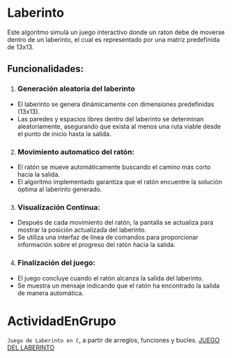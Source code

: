 # Laberinto
Este algoritmo simulá un juego interactivo donde un raton debe de moverse dentro de un laberinto, el cual es representado por una matriz predefinida de 13x13. 
## Funcionalidades: 
1. ### Generación aleatoria del laberinto
- El laberinto se genera dinámicamente con dimensiones predefinidas (13x13).
- Las paredes y espacios libres dentro del laberinto se determinan aleatoriamente, asegurando que exista al menos una ruta viable desde el punto de inicio hasta la salida.
2. ### Movimiento automatico del ratón: 
- El ratón se mueve automáticamente buscando el camino más corto hacia la salida.
- El algoritmo implementado garantiza que el ratón encuentre la solución óptima al laberinto generado.
3. ### Visualización Continua:

- Después de cada movimiento del ratón, la pantalla se actualiza para mostrar la posición actualizada del laberinto.
- Se utiliza una interfaz de línea de comandos para proporcionar información sobre el progreso del ratón hacia la salida.

4. ### Finalización del juego:

- El juego concluye cuando el ratón alcanza la salida del laberinto.
- Se muestra un mensaje indicando que el ratón ha encontrado la salida de manera automática.



# ActividadEnGrupo
`Juego de Laberinto en C`, a partir de arreglos, funciones y bucles.
[JUEGO DEL LABERINTO](laberinto.c)
